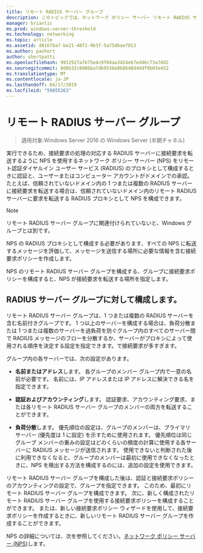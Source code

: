 ```yaml
---
title: リモート RADIUS サーバー グループ
description: このトピックでは、ネットワーク ポリシー サーバー リモート RADIUS サーバー グループに Windows Server 2016 の概要を示します。
manager: brianlic
ms.prod: windows-server-threshold
ms.technology: networking
ms.topic: article
ms.assetid: d81678a7-be21-48f2-9b3f-5a75d6aef013
ms.author: pashort
author: shortpatti
ms.openlocfilehash: 9912927a7b75e4c9f04aa3d24eb7ed46c73a7dd2
ms.sourcegitcommit: 0d0b32c8986ba7db9536e0b8648d4ddf9b03e452
ms.translationtype: MT
ms.contentlocale: ja-JP
ms.lasthandoff: 04/17/2019
ms.locfileid: "59855263"
---
```

# <a name="remote-radius-server-groups"></a>リモート RADIUS サーバー グループ

>適用対象:Windows Server 2016 の Windows Server (半期チャネル)

実行できるため、接続要求の処理の対応する RADIUS サーバーに接続要求を転送するように NPS を使用するネットワーク ポリシー サーバー (NPS) をリモート認証ダイヤルイン ユーザー サービス (RADIUS) のプロキシとして構成するときに認証と、ユーザーまたはコンピューター アカウントがドメインでの承認。 たとえば、信頼されていないドメイン内の 1 つまたは複数の RADIUS サーバーに接続要求を転送する場合は、信頼されていないドメイン内のリモート RADIUS サーバーに要求を転送する RADIUS プロキシとして NPS を構成できます。

>[!NOTE]
>リモート RADIUS サーバー グループに関連付けられていないと、Windows グループとは別です。

NPS の RADIUS プロキシとして構成する必要があります、すべての NPS に転送するメッセージを評価して、メッセージを送信する場所に必要な情報を含む接続要求ポリシーを作成します。

NPS のリモート RADIUS サーバー グループを構成する、グループに接続要求ポリシーを構成すると、NPS が接続要求を転送する場所を指定します。

## <a name="configuring-radius-servers-for-a-group"></a>RADIUS サーバー グループに対して構成します。

リモート RADIUS サーバー グループは、1 つまたは複数の RADIUS サーバーを含む名前付きグループです。 1 つ以上のサーバーを構成する場合は、負荷分散または 1 つまたは複数のサーバーを過負荷を防ぐグループ内のすべてのサーバー間で RADIUS メッセージのフローを分散するか、サーバーがプロキシによって使用される順序を決定する設定を指定できます。で接続要求が多すぎます。

グループ内の各サーバーでは、次の設定があります。

- **名前またはアドレス**します。 各グループのメンバー グループ内で一意の名前が必要です。 名前には、IP アドレスまたは IP アドレスに解決できる名を指定できます。

- **認証およびアカウンティング**します。 認証要求、アカウンティング要求、または各リモート RADIUS サーバー グループのメンバーの両方を転送することができます。

- **負荷分散**します。 優先順位の設定は、グループのメンバーは、プライマリ サーバー (優先度は 1 に設定) を示すために使用されます。 優先順位は同じグループ メンバーの重みの設定はどのくらいの頻度の計算に使用する各サーバーに RADIUS メッセージが送信されます。 使用できないと判断された後に利用できなくなると、グループのメンバーは最初に使用できなくなったときに、NPS を検出する方法を構成するのには、追加の設定を使用できます。

リモート RADIUS サーバー グループを構成した後は、認証と接続要求ポリシーのアカウンティングの設定で、グループを指定できます。 このため、最初にリモート RADIUS サーバー グループを構成できます。 次に、新しく構成されたリモート RADIUS サーバー グループを使用する接続要求ポリシーを構成することができます。 または、新しい接続要求ポリシー ウィザードを使用して、接続要求ポリシーを作成するときに、新しいリモート RADIUS サーバー グループを作成することができます。

NPS の詳細については、次を参照してください。[ネットワーク ポリシー サーバー (NPS)](nps-top.md)します。
